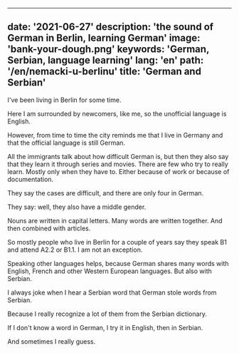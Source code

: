 ---
date: '2021-06-27'
description: 'the sound of German in Berlin, learning German'
image: 'bank-your-dough.png'
keywords: 'German, Serbian, language learning'
lang: 'en'
path: '/en/nemacki-u-berlinu'
title: 'German and Serbian'
------
I've been living in Berlin for some time.

Here I am surrounded by newcomers, like me, so the unofficial language is English.

However, from time to time the city reminds me that I live in Germany and that the official language is still German.

All the immigrants talk about how difficult German is, but then they also say that they learn it through series and movies. There are few who try to really learn. Mostly only when they have to. Either because of work or because of documentation.

They say the cases are difficult, and there are only four in German.

They say: well, they also have a middle gender.

Nouns are written in capital letters. Many words are written together. And then combined with articles.

So mostly people who live in Berlin for a couple of years say they speak B1 and attend A2.2 or B1.1. I am not an exception.

Speaking other languages ​​helps, because German shares many words with English, French and other Western European languages. But also with Serbian.

I always joke when I hear a Serbian word that German stole words from Serbian.

Because I really recognize a lot of them from the Serbian dictionary.

If I don't know a word in German, I try it in English, then in Serbian.

And sometimes I really guess.
